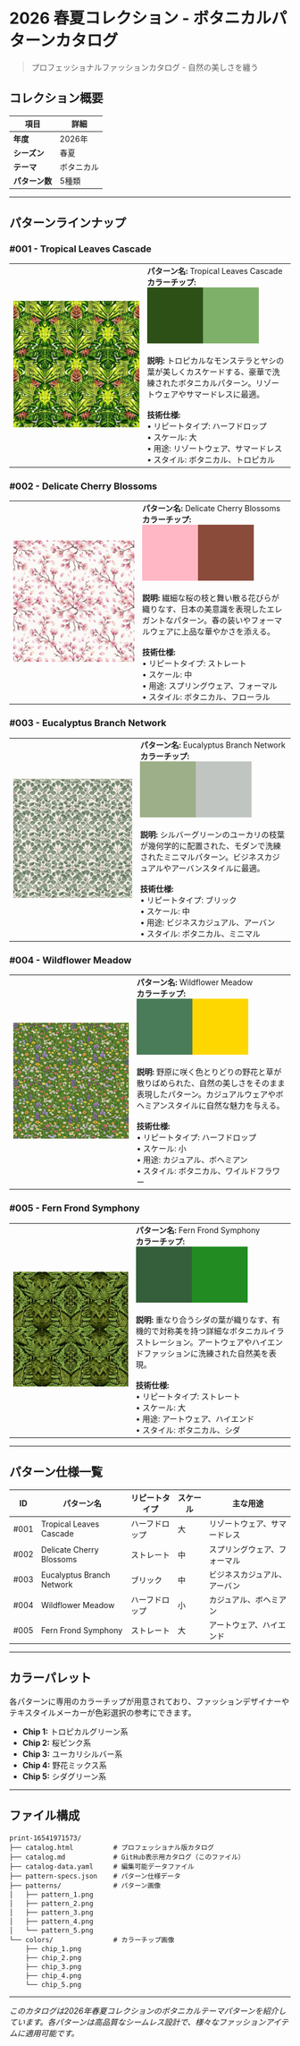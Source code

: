 # 2026 春夏コレクション - ボタニカルパターンカタログ

> プロフェッショナルファッションカタログ - 自然の美しさを纏う

## コレクション概要

| 項目 | 詳細 |
|------|------|
| **年度** | 2026年 |
| **シーズン** | 春夏 |
| **テーマ** | ボタニカル |
| **パターン数** | 5種類 |

---

## パターンラインナップ

### #001 - Tropical Leaves Cascade
| | |
|---|---|
| ![Tropical Leaves Cascade](./patterns/pattern_1.png) | **パターン名:** Tropical Leaves Cascade<br>**カラーチップ:** ![Color Chip 1](./colors/chip_1.png)<br><br>**説明:** トロピカルなモンステラとヤシの葉が美しくカスケードする、豪華で洗練されたボタニカルパターン。リゾートウェアやサマードレスに最適。<br><br>**技術仕様:**<br>• リピートタイプ: ハーフドロップ<br>• スケール: 大<br>• 用途: リゾートウェア、サマードレス<br>• スタイル: ボタニカル、トロピカル |

### #002 - Delicate Cherry Blossoms
| | |
|---|---|
| ![Delicate Cherry Blossoms](./patterns/pattern_2.png) | **パターン名:** Delicate Cherry Blossoms<br>**カラーチップ:** ![Color Chip 2](./colors/chip_2.png)<br><br>**説明:** 繊細な桜の枝と舞い散る花びらが織りなす、日本の美意識を表現したエレガントなパターン。春の装いやフォーマルウェアに上品な華やかさを添える。<br><br>**技術仕様:**<br>• リピートタイプ: ストレート<br>• スケール: 中<br>• 用途: スプリングウェア、フォーマル<br>• スタイル: ボタニカル、フローラル |

### #003 - Eucalyptus Branch Network
| | |
|---|---|
| ![Eucalyptus Branch Network](./patterns/pattern_3.png) | **パターン名:** Eucalyptus Branch Network<br>**カラーチップ:** ![Color Chip 3](./colors/chip_3.png)<br><br>**説明:** シルバーグリーンのユーカリの枝葉が幾何学的に配置された、モダンで洗練されたミニマルパターン。ビジネスカジュアルやアーバンスタイルに最適。<br><br>**技術仕様:**<br>• リピートタイプ: ブリック<br>• スケール: 中<br>• 用途: ビジネスカジュアル、アーバン<br>• スタイル: ボタニカル、ミニマル |

### #004 - Wildflower Meadow
| | |
|---|---|
| ![Wildflower Meadow](./patterns/pattern_4.png) | **パターン名:** Wildflower Meadow<br>**カラーチップ:** ![Color Chip 4](./colors/chip_4.png)<br><br>**説明:** 野原に咲く色とりどりの野花と草が散りばめられた、自然の美しさをそのまま表現したパターン。カジュアルウェアやボヘミアンスタイルに自然な魅力を与える。<br><br>**技術仕様:**<br>• リピートタイプ: ハーフドロップ<br>• スケール: 小<br>• 用途: カジュアル、ボヘミアン<br>• スタイル: ボタニカル、ワイルドフラワー |

### #005 - Fern Frond Symphony
| | |
|---|---|
| ![Fern Frond Symphony](./patterns/pattern_5.png) | **パターン名:** Fern Frond Symphony<br>**カラーチップ:** ![Color Chip 5](./colors/chip_5.png)<br><br>**説明:** 重なり合うシダの葉が織りなす、有機的で対称美を持つ詳細なボタニカルイラストレーション。アートウェアやハイエンドファッションに洗練された自然美を表現。<br><br>**技術仕様:**<br>• リピートタイプ: ストレート<br>• スケール: 大<br>• 用途: アートウェア、ハイエンド<br>• スタイル: ボタニカル、シダ |

---

## パターン仕様一覧

| ID | パターン名 | リピートタイプ | スケール | 主な用途 |
|----|------------|----------------|----------|-----------|
| #001 | Tropical Leaves Cascade | ハーフドロップ | 大 | リゾートウェア、サマードレス |
| #002 | Delicate Cherry Blossoms | ストレート | 中 | スプリングウェア、フォーマル |
| #003 | Eucalyptus Branch Network | ブリック | 中 | ビジネスカジュアル、アーバン |
| #004 | Wildflower Meadow | ハーフドロップ | 小 | カジュアル、ボヘミアン |
| #005 | Fern Frond Symphony | ストレート | 大 | アートウェア、ハイエンド |

---

## カラーパレット

各パターンに専用のカラーチップが用意されており、ファッションデザイナーやテキスタイルメーカーが色彩選択の参考にできます。

- **Chip 1:** トロピカルグリーン系
- **Chip 2:** 桜ピンク系
- **Chip 3:** ユーカリシルバー系
- **Chip 4:** 野花ミックス系
- **Chip 5:** シダグリーン系

---

## ファイル構成

```
print-16541971573/
├── catalog.html          # プロフェッショナル版カタログ
├── catalog.md            # GitHub表示用カタログ（このファイル）
├── catalog-data.yaml     # 編集可能データファイル
├── pattern-specs.json    # パターン仕様データ
├── patterns/             # パターン画像
│   ├── pattern_1.png
│   ├── pattern_2.png
│   ├── pattern_3.png
│   ├── pattern_4.png
│   └── pattern_5.png
└── colors/               # カラーチップ画像
    ├── chip_1.png
    ├── chip_2.png
    ├── chip_3.png
    ├── chip_4.png
    └── chip_5.png
```

---

*このカタログは2026年春夏コレクションのボタニカルテーマパターンを紹介しています。各パターンは高品質なシームレス設計で、様々なファッションアイテムに適用可能です。*